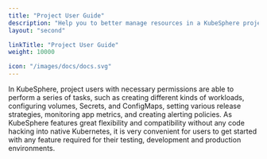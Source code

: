 ```yaml
---
title: "Project User Guide"
description: "Help you to better manage resources in a KubeSphere project"
layout: "second"

linkTitle: "Project User Guide"
weight: 10000

icon: "/images/docs/docs.svg"
---
```


In KubeSphere, project users with necessary permissions are able to perform a series of tasks, such as creating different kinds of workloads, configuring volumes, Secrets, and ConfigMaps, setting various release strategies, monitoring app metrics, and creating alerting policies. As KubeSphere features great flexibility and compatibility without any code hacking into native Kubernetes, it is very convenient for users to get started with any feature required for their testing, development and production environments.